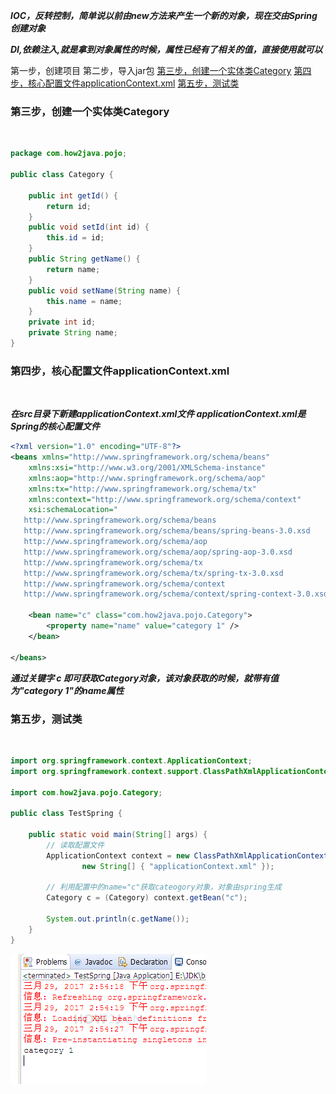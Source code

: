 ***IOC，反转控制，简单说以前由new方法来产生一个新的对象，现在交由Spring创建对象***

***DI,依赖注入,就是拿到对象属性的时候，属性已经有了相关的值，直接使用就可以***

第一步，创建项目
第二步，导入jar包
[第三步，创建一个实体类Category](#3)
[第四步，核心配置文件applicationContext.xml](#4)
[第五步，测试类](#5)

<h3 id="3">第三步，创建一个实体类Category</h3><br>

```java
package com.how2java.pojo;
 
public class Category {
 
    public int getId() {
        return id;
    }
    public void setId(int id) {
        this.id = id;
    }
    public String getName() {
        return name;
    }
    public void setName(String name) {
        this.name = name;
    }
    private int id;
    private String name;
}
```

<h3 id="4">第四步，核心配置文件applicationContext.xml</h3><br>



***在src目录下新建applicationContext.xml文件 applicationContext.xml是Spring的核心配置文件***

```xml
<?xml version="1.0" encoding="UTF-8"?>
<beans xmlns="http://www.springframework.org/schema/beans"
    xmlns:xsi="http://www.w3.org/2001/XMLSchema-instance"
    xmlns:aop="http://www.springframework.org/schema/aop"
    xmlns:tx="http://www.springframework.org/schema/tx"
    xmlns:context="http://www.springframework.org/schema/context"
    xsi:schemaLocation="
   http://www.springframework.org/schema/beans
   http://www.springframework.org/schema/beans/spring-beans-3.0.xsd
   http://www.springframework.org/schema/aop
   http://www.springframework.org/schema/aop/spring-aop-3.0.xsd
   http://www.springframework.org/schema/tx
   http://www.springframework.org/schema/tx/spring-tx-3.0.xsd
   http://www.springframework.org/schema/context     
   http://www.springframework.org/schema/context/spring-context-3.0.xsd">
  
    <bean name="c" class="com.how2java.pojo.Category">
        <property name="name" value="category 1" />
    </bean>
  
</beans>
```

***通过关键字 c 即可获取Category对象，该对象获取的时候，就带有值为"category 1"的name属性***

<h3 id="5">第五步，测试类</h3><br>

```java
import org.springframework.context.ApplicationContext;
import org.springframework.context.support.ClassPathXmlApplicationContext;
 
import com.how2java.pojo.Category;
 
public class TestSpring {
 
    public static void main(String[] args) {
    	// 读取配置文件
        ApplicationContext context = new ClassPathXmlApplicationContext(
                new String[] { "applicationContext.xml" });
 		
 		// 利用配置中的name="c"获取cateogory对象，对象由spring生成
        Category c = (Category) context.getBean("c");
         
        System.out.println(c.getName());
    }
}
```

![](../../pictures/SSM/Spring/214.png)